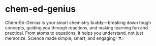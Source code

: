 # chem-ed-genius
Chem-Ed-Genius is your smart chemistry buddy—breaking down tough concepts, guiding you through reactions, and making learning fun and practical. From atoms to equations, it helps you understand, not just memorize. Science made simple, smart, and engaging! ⚗️💡
